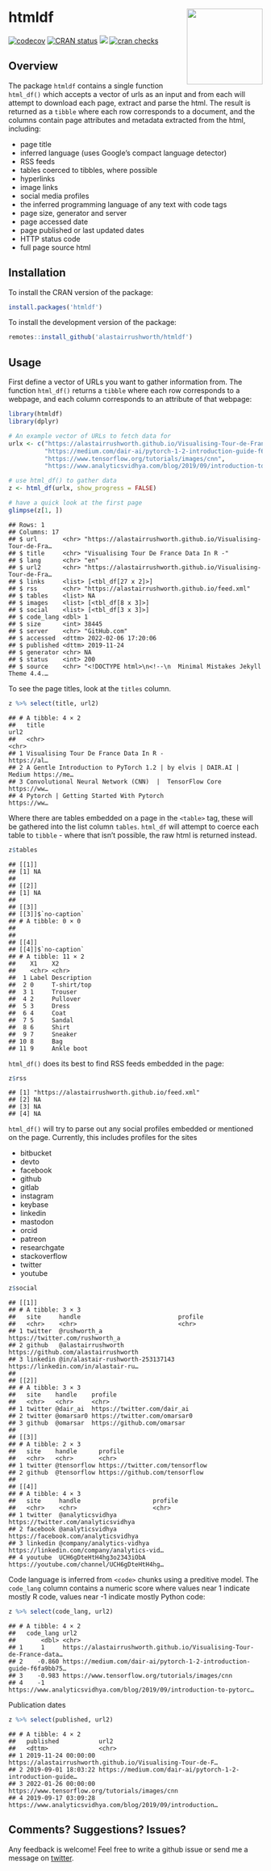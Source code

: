 
# htmldf <img src="man/figures/hex.png" align="right" width="150" />

[![codecov](https://codecov.io/gh/alastairrushworth/htmldf/branch/master/graph/badge.svg)](https://app.codecov.io/gh/alastairrushworth/htmldf)
[![CRAN
status](https://www.r-pkg.org/badges/version/htmldf)](https://CRAN.R-project.org/package=htmldf)
[![](https://cranlogs.r-pkg.org/badges/htmldf)](https://CRAN.R-project.org/package=htmldf)
[![cran
checks](https://cranchecks.info/badges/summary/htmldf)](https://cran.r-project.org/web/checks/check_results_htmldf.html)

## Overview

The package `htmldf` contains a single function `html_df()` which
accepts a vector of urls as an input and from each will attempt to
download each page, extract and parse the html. The result is returned
as a `tibble` where each row corresponds to a document, and the columns
contain page attributes and metadata extracted from the html, including:

-   page title
-   inferred language (uses Google’s compact language detector)
-   RSS feeds
-   tables coerced to tibbles, where possible
-   hyperlinks
-   image links
-   social media profiles
-   the inferred programming language of any text with code tags
-   page size, generator and server
-   page accessed date
-   page published or last updated dates
-   HTTP status code
-   full page source html

## Installation

To install the CRAN version of the package:

``` r
install.packages('htmldf')
```

To install the development version of the package:

``` r
remotes::install_github('alastairrushworth/htmldf')
```

## Usage

First define a vector of URLs you want to gather information from. The
function `html_df()` returns a `tibble` where each row corresponds to a
webpage, and each column corresponds to an attribute of that webpage:

``` r
library(htmldf)
library(dplyr)

# An example vector of URLs to fetch data for
urlx <- c("https://alastairrushworth.github.io/Visualising-Tour-de-France-data-in-R/",
          "https://medium.com/dair-ai/pytorch-1-2-introduction-guide-f6fa9bb7597c",
          "https://www.tensorflow.org/tutorials/images/cnn", 
          "https://www.analyticsvidhya.com/blog/2019/09/introduction-to-pytorch-from-scratch/")

# use html_df() to gather data
z <- html_df(urlx, show_progress = FALSE)

# have a quick look at the first page
glimpse(z[1, ])
```

    ## Rows: 1
    ## Columns: 17
    ## $ url       <chr> "https://alastairrushworth.github.io/Visualising-Tour-de-Fra…
    ## $ title     <chr> "Visualising Tour De France Data In R -"
    ## $ lang      <chr> "en"
    ## $ url2      <chr> "https://alastairrushworth.github.io/Visualising-Tour-de-Fra…
    ## $ links     <list> [<tbl_df[27 x 2]>]
    ## $ rss       <chr> "https://alastairrushworth.github.io/feed.xml"
    ## $ tables    <list> NA
    ## $ images    <list> [<tbl_df[8 x 3]>]
    ## $ social    <list> [<tbl_df[3 x 3]>]
    ## $ code_lang <dbl> 1
    ## $ size      <int> 38445
    ## $ server    <chr> "GitHub.com"
    ## $ accessed  <dttm> 2022-02-06 17:20:06
    ## $ published <dttm> 2019-11-24
    ## $ generator <chr> NA
    ## $ status    <int> 200
    ## $ source    <chr> "<!DOCTYPE html>\n<!--\n  Minimal Mistakes Jekyll Theme 4.4.…

To see the page titles, look at the `titles` column.

``` r
z %>% select(title, url2)
```

    ## # A tibble: 4 × 2
    ##   title                                                              url2       
    ##   <chr>                                                              <chr>      
    ## 1 Visualising Tour De France Data In R -                             https://al…
    ## 2 A Gentle Introduction to PyTorch 1.2 | by elvis | DAIR.AI | Medium https://me…
    ## 3 Convolutional Neural Network (CNN)  |  TensorFlow Core             https://ww…
    ## 4 Pytorch | Getting Started With Pytorch                             https://ww…

Where there are tables embedded on a page in the `<table>` tag, these
will be gathered into the list column `tables`. `html_df` will attempt
to coerce each table to `tibble` - where that isn’t possible, the raw
html is returned instead.

``` r
z$tables
```

    ## [[1]]
    ## [1] NA
    ## 
    ## [[2]]
    ## [1] NA
    ## 
    ## [[3]]
    ## [[3]]$`no-caption`
    ## # A tibble: 0 × 0
    ## 
    ## 
    ## [[4]]
    ## [[4]]$`no-caption`
    ## # A tibble: 11 × 2
    ##    X1    X2         
    ##    <chr> <chr>      
    ##  1 Label Description
    ##  2 0     T-shirt/top
    ##  3 1     Trouser    
    ##  4 2     Pullover   
    ##  5 3     Dress      
    ##  6 4     Coat       
    ##  7 5     Sandal     
    ##  8 6     Shirt      
    ##  9 7     Sneaker    
    ## 10 8     Bag        
    ## 11 9     Ankle boot

`html_df()` does its best to find RSS feeds embedded in the page:

``` r
z$rss
```

    ## [1] "https://alastairrushworth.github.io/feed.xml"
    ## [2] NA                                            
    ## [3] NA                                            
    ## [4] NA

`html_df()` will try to parse out any social profiles embedded or
mentioned on the page. Currently, this includes profiles for the sites

-   bitbucket
-   devto
-   facebook
-   github
-   gitlab
-   instagram
-   keybase
-   linkedin
-   mastodon
-   orcid
-   patreon
-   researchgate
-   stackoverflow
-   twitter
-   youtube

``` r
z$social
```

    ## [[1]]
    ## # A tibble: 3 × 3
    ##   site     handle                           profile                             
    ##   <chr>    <chr>                            <chr>                               
    ## 1 twitter  @rushworth_a                     https://twitter.com/rushworth_a     
    ## 2 github   @alastairrushworth               https://github.com/alastairrushworth
    ## 3 linkedin @in/alastair-rushworth-253137143 https://linkedin.com/in/alastair-ru…
    ## 
    ## [[2]]
    ## # A tibble: 3 × 3
    ##   site    handle    profile                     
    ##   <chr>   <chr>     <chr>                       
    ## 1 twitter @dair_ai  https://twitter.com/dair_ai 
    ## 2 twitter @omarsar0 https://twitter.com/omarsar0
    ## 3 github  @omarsar  https://github.com/omarsar  
    ## 
    ## [[3]]
    ## # A tibble: 2 × 3
    ##   site    handle      profile                       
    ##   <chr>   <chr>       <chr>                         
    ## 1 twitter @tensorflow https://twitter.com/tensorflow
    ## 2 github  @tensorflow https://github.com/tensorflow 
    ## 
    ## [[4]]
    ## # A tibble: 4 × 3
    ##   site     handle                    profile                                    
    ##   <chr>    <chr>                     <chr>                                      
    ## 1 twitter  @analyticsvidhya          https://twitter.com/analyticsvidhya        
    ## 2 facebook @analyticsvidhya          https://facebook.com/analyticsvidhya       
    ## 3 linkedin @company/analytics-vidhya https://linkedin.com/company/analytics-vid…
    ## 4 youtube  UCH6gDteHtH4hg3o2343iObA  https://youtube.com/channel/UCH6gDteHtH4hg…

Code language is inferred from `<code>` chunks using a preditive model.
The `code_lang` column contains a numeric score where values near 1
indicate mostly R code, values near -1 indicate mostly Python code:

``` r
z %>% select(code_lang, url2)
```

    ## # A tibble: 4 × 2
    ##   code_lang url2                                                                
    ##       <dbl> <chr>                                                               
    ## 1     1     https://alastairrushworth.github.io/Visualising-Tour-de-France-data…
    ## 2    -0.860 https://medium.com/dair-ai/pytorch-1-2-introduction-guide-f6fa9bb75…
    ## 3    -0.983 https://www.tensorflow.org/tutorials/images/cnn                     
    ## 4    -1     https://www.analyticsvidhya.com/blog/2019/09/introduction-to-pytorc…

Publication dates

``` r
z %>% select(published, url2)
```

    ## # A tibble: 4 × 2
    ##   published           url2                                                      
    ##   <dttm>              <chr>                                                     
    ## 1 2019-11-24 00:00:00 https://alastairrushworth.github.io/Visualising-Tour-de-F…
    ## 2 2019-09-01 18:03:22 https://medium.com/dair-ai/pytorch-1-2-introduction-guide…
    ## 3 2022-01-26 00:00:00 https://www.tensorflow.org/tutorials/images/cnn           
    ## 4 2019-09-17 03:09:28 https://www.analyticsvidhya.com/blog/2019/09/introduction…

## Comments? Suggestions? Issues?

Any feedback is welcome! Feel free to write a github issue or send me a
message on [twitter](https://twitter.com/rushworth_a).
